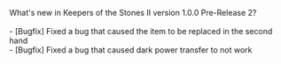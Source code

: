 What's new in Keepers of the Stones II version 1.0.0 Pre-Release 2?<br/>
<br />- [Bugfix] Fixed a bug that caused the item to be replaced in the second hand
<br />- [Bugfix] Fixed a bug that caused dark power transfer to not work
